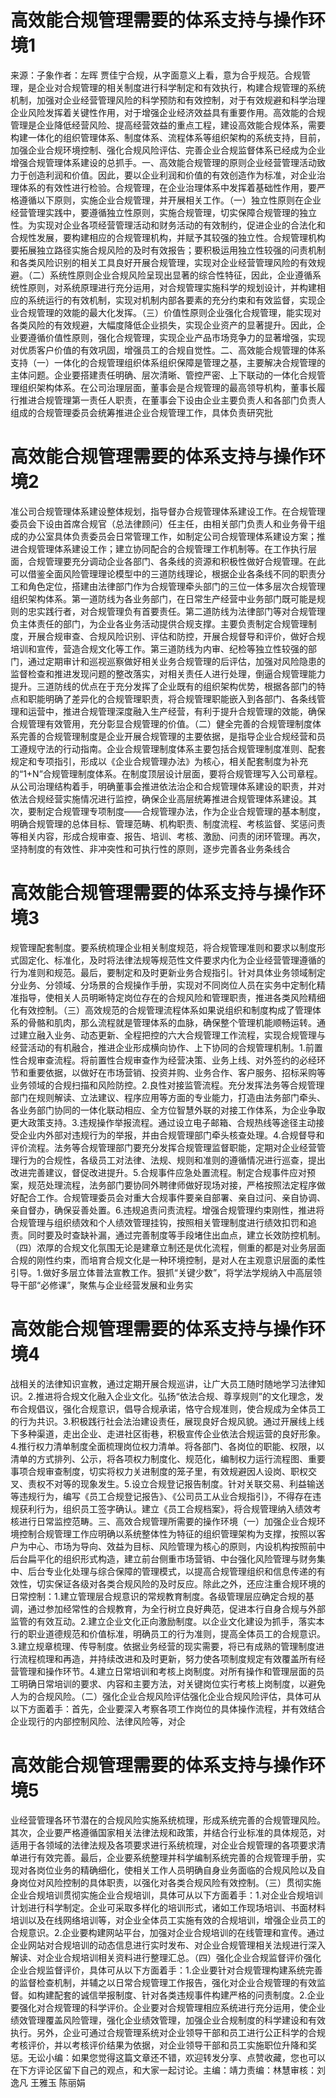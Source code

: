 # 高效能合规管理需要的体系支持与操作环境1

来源：子象作者：左晖 贾佳宁合规，从字面意义上看，意为合乎规范。合规管理，是企业对合规管理的相关制度进行科学制定和有效执行，构建合规管理的系统机制，加强对企业经营管理风险的科学预防和有效控制，对于有效规避和科学治理企业风险发挥着关键性作用，对于增强企业经济效益具有重要作用。高效能的合规管理是企业降低经营风险、提高经营效益的重点工程，建设高效能合规体系，需要构建一体化的组织管理体系、制度体系、流程体系等组织架构的系统支持，目前，加强企业合规环境控制、强化合规风险评估、完善企业合规监督体系已经成为企业增强合规管理体系建设的总抓手。一、高效能合规管理的原则企业经营管理活动致力于创造利润和价值。因此，要以企业利润和价值的有效创造作为标准，对企业治理体系的有效性进行检验。合规管理，在企业治理体系中发挥着基础性作用，要严格遵循以下原则，实施企业合规管理，并开展相关工作。（一）独立性原则在企业经营管理实践中，要遵循独立性原则，实施合规管理，切实保障合规管理的独立性。为实现对企业各项经营管理活动和财务活动的有效制约，促进企业的合法化和合规性发展，要构建相应的合规管理机构，并赋予其较强的独立性。合规管理机构要拓展独立路径实施合规风险的及时有效报告；要积极运用独立性较强的问责机制和各类风险识别的相关工具良好开展合规管理，实现对企业经营管理风险的有效规避。（二）系统性原则企业合规风险呈现出显著的综合性特征，因此，企业遵循系统性原则，对系统原理进行充分运用，对合规管理实施科学的规划设计，并构建相应的系统运行的有效机制，实现对机制内部各要素的充分约束和有效监督，实现企业合规管理的效能的最大化发挥。（三）价值性原则企业强化合规管理，能实现对各类风险的有效规避，大幅度降低企业损失，实现企业资产的显著提升。因此，企业要遵循价值性原则，强化合规管理，实现企业产品市场竞争力的显著增强，实现对优质客户价值的有效巩固，增强员工的合规自觉性。二、高效能合规管理的体系支持（一）一体化的合规管理组织体系组织保障是管理之基，主要解决合规管理的主体问题。企业要搭建责任明确、层次清晰、管控严密、上下联动的一体化合规管理组织架构体系。在公司治理层面，董事会是合规管理的最高领导机构，董事长履行推进合规管理第一责任人职责，在董事会下设由企业主要负责人和各部门负责人组成的合规管理委员会统筹推进企业合规管理工作，具体负责研究批

# 高效能合规管理需要的体系支持与操作环境2

准公司合规管理体系建设整体规划，指导督办合规管理体系建设工作。在合规管理委员会下设由首席合规官（总法律顾问）任主任，由相关部门负责人和业务骨干组成的办公室具体负责委员会日常管理工作，如制定公司合规管理体系建设方案；推进合规管理体系建设工作；建立协同配合的合规管理工作机制等。在工作执行层面，合规管理要充分调动企业各部门、各条线的资源和积极性做好合规管理。在此可以借鉴全面风险管理理论模型中的三道防线理论，根据企业各条线不同的职责分工和角色定位，搭建由法律部门作为合规管理牵头部门的三位一体多层次合规管理组织架构体系。第一道防线为各业务部门，在日常生产经营中业务部门既可能是规则的忠实践行者，对合规管理负有首要责任。第二道防线为法律部门等对合规管理负主体责任的部门，为企业各业务活动提供合规支撑。主要负责制定合规管理制度，开展合规审查、合规风险识别、评估和防控，开展合规督导和评价，做好合规培训和宣传，营造合规文化等工作。第三道防线为内审、纪检等独立性较强的部门，通过定期审计和巡视巡察做好相关业务合规管理的后评估，加强对风险隐患的监督检查和推进发现问题的整改落实，对相关责任人进行处理，倒逼合规管理能力提升。三道防线的优点在于充分发挥了企业既有的组织架构优势，根据各部门的特点和职能明确了差异化的合规管理职责，将合规管理职能嵌入到各部门、各条线管理和运营中，推进合规管理深度融入生产经营，有利于提升合规管理的效能，确保合规管理有效管用，充分彰显合规管理的价值。（二）健全完善的合规管理制度体系完善的合规管理制度是企业开展合规管理的主要依据，是指导企业合规经营和员工遵规守法的行动指南。企业合规管理制度体系主要包括合规管理制度准则、配套规定和专项指引，形成以《企业合规管理办法》为核心，相关配套制度为补充的“1+N”合规管理制度体系。在制度顶层设计层面，要将合规管理写入公司章程。从公司治理结构着手，明确董事会推进依法治企和合规管理体系建设的职责，并对依法合规经营实施情况进行监控，确保企业高层统筹推进合规管理体系建设。其次，要制定合规管理专项制度——合规管理办法，作为企业合规管理的基本制度，明确合规管理的总体目标、管理范畴、机构职责、制度流程、考核监督、奖惩问责等相关内容，形成合规审查、报告、培训、考核、激励、问责的闭环管理。再次，坚持制度的有效性、非冲突性和可执行性的原则，逐步完善各业务条线合

# 高效能合规管理需要的体系支持与操作环境3

规管理配套制度。要系统梳理企业相关制度规范，将合规管理准则和要求以制度形式固定化、标准化，及时将法律法规等规范性文件要求内化为企业经营管理遵循的行为准则和规范。最后，要制定和及时更新业务合规指引。针对具体业务领域制定分业务、分领域、分场景的合规操作手册，实现对不同岗位人员在实务中定制化精准指导，使相关人员明晰特定岗位存在的合规风险和管理职责，推进各类风险精细化有效控制。（三）高效规范的合规管理流程体系如果说组织和制度构成了管理体系的骨骼和肌肉，那么流程就是管理体系的血脉，确保整个管理机能顺畅运转。通过建立融入业务、动态更新、全程把控的六大合规管理工作流程，实现合规管理与经营活动的有机融合，推进企业形成横向协作、上下协同的合规管理机制。1.前置性合规审查流程。将前置性合规审查作为经营决策、业务上线、对外签约的必经环节和重要依据，以做好在市场营销、投资并购、业务合作、客户服务、招标采购等业务领域的合规扫描和风险防控。2.良性对接监管流程。充分发挥法务等合规管理部门在规则解读、立法建议、程序应用等方面的专业能力，打造由法务部门牵头、各业务部门协同的一体化联动相应、全方位智慧外联的对接工作体系，为企业争取更大政策支持。3.违规操作举报流程。通过设立电子邮箱、合规热线等途径主动接受企业内外部对违规行为的举报，并由合规管理部门牵头核查处理。4.合规督导和评价流程。法务等合规管理部门要充分发挥合规管理监督职能，定期对企业经营管理行为的合规性，各级员工对法律、法规、规则和准则的遵循情况进行巡查，提出改进完善建议，督促改进提升。5.合规事件应急处置流程。制定合规事件应对预案，规范处理流程，法务部门要协同外聘律师做好现场对接，严格按照法定程序做好配合工作。合规管理委员会对重大合规事件要亲自部署、亲自过问、亲自协调、亲自督办，确保妥善处置。6.违规追责问责流程。增强合规管理约束刚性，推进将合规管理与组织绩效和个人绩效管理挂钩，按照相关管理制度进行绩效扣罚和追责。同时要及时查缺补漏，通过完善制度等手段堵住出血点，建立长效防控机制。（四）浓厚的合规文化氛围无论是建章立制还是优化流程，侧重的都是对业务层面合规的刚性约束，而培育合规文化是一种环境控制，是对人在主观意识层面的柔性引导。1.做好多层立体普法宣教工作。狠抓“关键少数”，将学法学规纳入中高层领导干部“必修课”，聚焦与企业经营发展和业务实

# 高效能合规管理需要的体系支持与操作环境4

战相关的法律知识宣教，通过定期开展合规巡讲，让广大员工随时随地学习法律知识。2.推进将合规文化融入企业文化。弘扬“依法合规、尊享规则”的文化理念，发布合规倡议，强化合规意识，倡导合规承诺，恪守合规准则，使合规成为全体员工的行为共识。3.积极践行社会法治建设责任，展现良好合规风貌。通过开展线上线下多种渠道，走出企业、走进社区街巷，积极宣传企业依法合规运营的良好形象。4.推行权力清单制度全面梳理岗位权力清单。将各部门、各岗位的职能、权限，以清单的方式排列、公示，将各项权力制度化、规范化，编制权力运行流程图、重要事项合规审查制度，切实将权力关进制度的笼子里，有效规避因人设岗、职权交叉、责权不对等的现象发生。5.设立合规登记报告制度。针对关联交易、利益输送等违规行为，编写《员工合规登记报告》、《公司员工从业合规指引》，不得存在违规获利行为，组织员工签字确认。建立《员工合规档案》，将合规管理纳入绩效考核进行日常监控范畴。三、高效合规管理所需要的操作环境（一）加强企业合规环境控制合规管理工作应明确以系统整体性为特征的组织管理架构为支撑，按照以客户为中心、市场为导向、效益为目标、风险管理为核心的原则，内设机构按照前中后台扁平化的组织形式构造，建立前台侧重市场营销、中台强化风险管理与财务集中、后台专业化处理与综合保障的管理模式，以提高合规管理组织和信息传递的有效性，切实保证各级对各类合规风险的及时反应。除此之外，还应注重合规环境的日常控制：1.建立管理层合规意识的常规教育制度。各级管理层应确定合规的基调，通过参加经常性的合规教育，为全行树立良好典范，促进本行自身合规与外部监管的有效互动。2.建立企业文化正向激励制度。以企业文化建设为抓手，落实本行的职业道德规范和价值标准，明确员工的行为准则，提高全体员工的合规意识。3.建立规章梳理、传导制度。依据业务经营的现实需要，将已有成熟的管理制度进行流程梳理和再造，并持续改进和及时更新，努力使各项制度规定有效覆盖所有经营管理和操作环节。4.建立日常培训和考核上岗制度。对所有操作和管理层面的员工明确日常培训的要求、内容和主要方法，对关键岗位实行考核上岗制度，以避免人为的合规风险。（二）强化企业合规风险评估强化企业合规风险评估，具体可从以下方面着手：首先，企业要深入考察各项工作岗位的具体操作流程，并有效结合企业现行的内部控制风险、法律风险等，对企

# 高效能合规管理需要的体系支持与操作环境5

业经营管理各环节潜在的合规风险实施系统梳理，形成系统完善的合规管理风险。其次，企业要严格遵循国家相关法律法规和政策，并结合行业标准的具体规范，对适用于各领域的法律法规及各项要求进行系统梳理，对企业合规管理的各项要求清单进行有效完善。最后，企业要系统整理并科学编制系统完善的合规管理手册，实现对各岗位业务的精确细化，使相关工作人员明确自身业务面临的合规风险以及自身岗位对风险控制的具体职责，以强化对各类合规风险有效控制。（三）贯彻实施企业合规培训贯彻实施企业合规培训，具体可从以下方面着手：1.对企业合规培训计划进行科学制定。企业可采取多样化的培训形式，诸如工作现场培训、书面材料培训以及在线网络培训等，对企业全体员工实施有效的合规培训，增强企业员工的合规意识。2.企业要构建网站平台，加强对企业合规培训的在线管理和宣传。通过企业网站对合规培训的动态信息进行实时发布、对企业合规管理相关法规进行深入解读、对企业合规培训相关资料进行整理汇总。（四）强化企业合规监督评价强化企业合规监督评价，具体可从以下方面着手：1.企业要针对合规管理构建系统完善的监督检查机制，并辅之以日常合规管理工作报告，强化对企业合规管理的有效监督。如构建配套的诚信举报制度、针对各类违规事件构建严格的问责制度。2.企业要强化对合规管理的科学评价。企业要对合规管理相应系统进行充分运用，使企业绩效管理覆盖风险管理，强化企业绩效管理，加强企业合规制度的科学建设和有效执行。另外，企业可通过合规管理系统对企业领导干部和员工进行公正科学的合规考核评价，并以考核评价结果为依据，对企业领导干部和员工实施职位升降和奖惩。无讼小编：如果您觉得这篇文章还不错，欢迎转发分享、点赞收藏，您也可以在下方评论区留下自己的观点，和大家一起讨论。主编：靖力责编：林慧审核：刘逸凡 王雅玉 陈丽娟 

